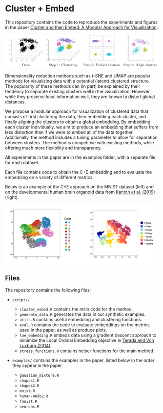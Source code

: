 # Cluster + Embed 

This repository contains the code to reproduce the experiments and figures in the paper [Cluster and then Embed: A Modular Approach for Visualization](todo). 

<p align="center"><img width="800" alt="Schematic of the cluster + embed approach" src="/figures/ce_schematic.png">

Dimensionality reduction methods such as t-SNE and UMAP are popular methods for visualizing data with a potential (latent) clustered structure. The popularity of these methods can (in part) be explained by their tendency to separate existing clusters well in the visualization. However, while they preserve local information well, they are known to distort global distances. 

We propose a modular approach for visualization of clustered data that consists of first clustering the data, then embedding each cluster, and finally aligning the clusters to obtain a global embedding. 
By embedding each cluster individually, we aim to produce an embedding that suffers from less distortion than if we were to embed all of the data together. 
Additionally, the method includes a tuning parameter to allow for separation between clusters. The method is competitive with existing methods, while offering much more flexibility and transparency. 

All experiments in the paper are in the examples folder, with a separate file for each dataset.

Each file contains code to obtain the C+E embedding and to evaluate the embedding on a variety of different metrics. 

Below is an example of the C+E approach on the MNIST dataset (left) and on the developmental human brain organoid data from [Kanton et al. (2019)](https://www.nature.com/articles/s41586-019-1654-9) (right).

<p align="center"><img width="800" alt="Example of the cluster + embed approach on real data" src="/figures/ce_examples.png">

## Files 

The repository contains the following files:

- `scripts/`
  - `cluster_embed.R` contains the main code for the method.
  - `generate_data.R` generates the data in our synthetic examples.
  - `utils.R` contains useful embedding and clustering functions.
  - `eval.R` contains the code to evaluate embeddings on the metrics used in the paper, as well as produce plots.
  - `loe_embedding.R` embeds data using a gradient descent approach to minimize the Local Ordinal Embedding objective in [Terada and Von Luxburg (2014)](https://proceedings.mlr.press/v32/terada14.pdf).
  - `stress_functions.R` contains helper functions for the main method.
 


- `examples/` contains the examples in the paper, listed below in the order they appear in the paper.
  - `gaussian_mixture.R`
  - `shapes1.R`
  - `shapes2.R`
  - `mnist.R`
  - `human-409b2.R`
  - `fmnist.R`
  - `neurons.R`

